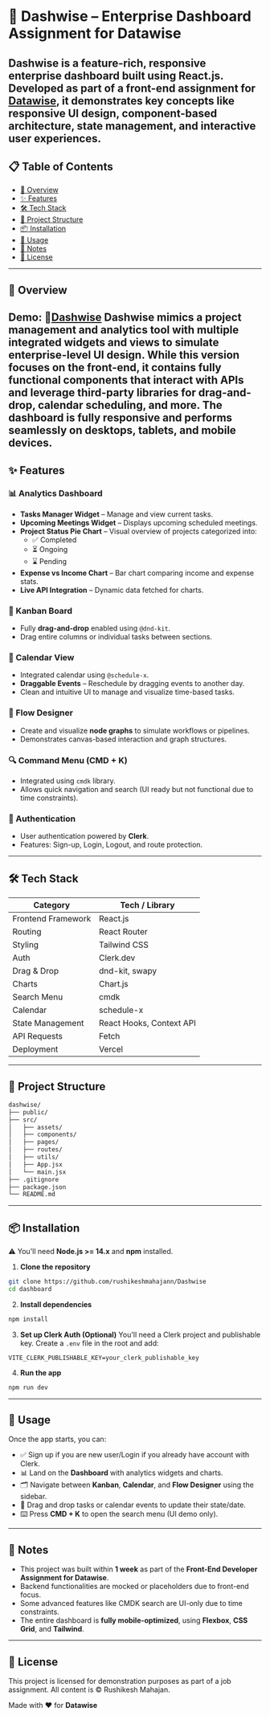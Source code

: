 
# 🚀 Dashwise – Enterprise Dashboard Assignment for Datawise
Dashwise is a feature-rich, responsive enterprise dashboard built using React.js. Developed as part of a front-end assignment for [Datawise](https://trydatawise.com), it demonstrates key concepts like responsive UI design, component-based architecture, state management, and interactive user experiences.
---
## 📋 Table of Contents
- [📖 Overview](#-overview)
- [✨ Features](#-features)
- [🛠 Tech Stack](#-tech-stack)
- [📁 Project Structure](#-project-structure)
- [📦 Installation](#-installation)
- [🚀 Usage](#-usage)
- [📌 Notes](#-notes)
- [📄 License](#-license)
---
## 📖 Overview
Demo: 🔗[Dashwise](https://dashwise-psi.vercel.app/)
Dashwise mimics a project management and analytics tool with multiple integrated widgets and views to simulate enterprise-level UI design. While this version focuses on the front-end, it contains fully functional components that interact with APIs and leverage third-party libraries for drag-and-drop, calendar scheduling, and more.
The dashboard is fully responsive and performs seamlessly on desktops, tablets, and mobile devices.
---
## ✨ Features
### 📊 Analytics Dashboard
- **Tasks Manager Widget** – Manage and view current tasks.
- **Upcoming Meetings Widget** – Displays upcoming scheduled meetings.
- **Project Status Pie Chart** – Visual overview of projects categorized into:
  - ✅ Completed
  - ⏳ Ongoing
  - ⌛ Pending
- **Expense vs Income Chart** – Bar chart comparing income and expense stats.
- **Live API Integration** – Dynamic data fetched for charts.
### 📌 Kanban Board
- Fully **drag-and-drop** enabled using `@dnd-kit`.
- Drag entire columns or individual tasks between sections.
### 📅 Calendar View
- Integrated calendar using `@schedule-x`.
- **Draggable Events** – Reschedule by dragging events to another day.
- Clean and intuitive UI to manage and visualize time-based tasks.
### 🧠 Flow Designer
- Create and visualize **node graphs** to simulate workflows or pipelines.
- Demonstrates canvas-based interaction and graph structures.
### 🔍 Command Menu (CMD + K)
- Integrated using `cmdk` library.
- Allows quick navigation and search (UI ready but not functional due to time constraints).
### 🔐 Authentication
- User authentication powered by **Clerk**.
- Features: Sign-up, Login, Logout, and route protection.
---
## 🛠 Tech Stack
| Category            | Tech / Library                  |
|---------------------|----------------------------------|
| Frontend Framework  | React.js                        |
| Routing             | React Router                    |
| Styling             | Tailwind CSS                    |
| Auth                | Clerk.dev                       |
| Drag & Drop         | dnd-kit, swapy                  |
| Charts              | Chart.js                        |
| Search Menu         | cmdk                            |
| Calendar            | schedule-x                      |
| State Management    | React Hooks, Context API        |
| API Requests        | Fetch                           |
| Deployment          | Vercel                          |
---
## 📁 Project Structure
```bash
dashwise/
├── public/
├── src/
│   ├── assets/
│   ├── components/
│   ├── pages/
│   ├── routes/
│   ├── utils/
│   ├── App.jsx
│   └── main.jsx
├── .gitignore
├── package.json
└── README.md
```
---
## 📦 Installation
⚠️ You'll need **Node.js >= 14.x** and **npm** installed.
1. **Clone the repository**

```bash
git clone https://github.com/rushikeshmahajann/Dashwise
cd dashboard
```

2. **Install dependencies**

```bash
npm install
```

3. **Set up Clerk Auth (Optional)**
You'll need a Clerk project and publishable key.
Create a `.env` file in the root and add:

```env
VITE_CLERK_PUBLISHABLE_KEY=your_clerk_publishable_key
```

4. **Run the app**

```bash
npm run dev
```
---
## 🚀 Usage
Once the app starts, you can:
* ✅ Sign up if you are new user/Login if you already have account with Clerk.
* 📊 Land on the **Dashboard** with analytics widgets and charts.
* 🗂 Navigate between **Kanban**, **Calendar**, and **Flow Designer** using the sidebar.
* 🔄 Drag and drop tasks or calendar events to update their state/date.
* ⌨️ Press **CMD + K** to open the search menu (UI demo only).
---
## 📌 Notes
* This project was built within **1 week** as part of the **Front-End Developer Assignment for Datawise**.
* Backend functionalities are mocked or placeholders due to front-end focus.
* Some advanced features like CMDK search are UI-only due to time constraints.
* The entire dashboard is **fully mobile-optimized**, using **Flexbox**, **CSS Grid**, and **Tailwind**.
---
## 📄 License
This project is licensed for demonstration purposes as part of a job assignment. All content is © Rushikesh Mahajan.

Made with ❤️ for **Datawise**